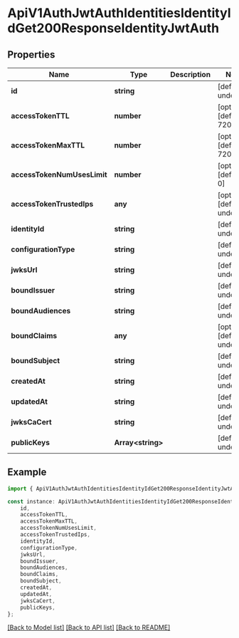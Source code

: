 # ApiV1AuthJwtAuthIdentitiesIdentityIdGet200ResponseIdentityJwtAuth


## Properties

Name | Type | Description | Notes
------------ | ------------- | ------------- | -------------
**id** | **string** |  | [default to undefined]
**accessTokenTTL** | **number** |  | [optional] [default to 7200]
**accessTokenMaxTTL** | **number** |  | [optional] [default to 7200]
**accessTokenNumUsesLimit** | **number** |  | [optional] [default to 0]
**accessTokenTrustedIps** | **any** |  | [optional] [default to undefined]
**identityId** | **string** |  | [default to undefined]
**configurationType** | **string** |  | [default to undefined]
**jwksUrl** | **string** |  | [default to undefined]
**boundIssuer** | **string** |  | [default to undefined]
**boundAudiences** | **string** |  | [default to undefined]
**boundClaims** | **any** |  | [optional] [default to undefined]
**boundSubject** | **string** |  | [default to undefined]
**createdAt** | **string** |  | [default to undefined]
**updatedAt** | **string** |  | [default to undefined]
**jwksCaCert** | **string** |  | [default to undefined]
**publicKeys** | **Array&lt;string&gt;** |  | [default to undefined]

## Example

```typescript
import { ApiV1AuthJwtAuthIdentitiesIdentityIdGet200ResponseIdentityJwtAuth } from './api';

const instance: ApiV1AuthJwtAuthIdentitiesIdentityIdGet200ResponseIdentityJwtAuth = {
    id,
    accessTokenTTL,
    accessTokenMaxTTL,
    accessTokenNumUsesLimit,
    accessTokenTrustedIps,
    identityId,
    configurationType,
    jwksUrl,
    boundIssuer,
    boundAudiences,
    boundClaims,
    boundSubject,
    createdAt,
    updatedAt,
    jwksCaCert,
    publicKeys,
};
```

[[Back to Model list]](../README.md#documentation-for-models) [[Back to API list]](../README.md#documentation-for-api-endpoints) [[Back to README]](../README.md)
